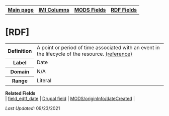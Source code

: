 <!DOCTYPE html>
<html>

<body>
<table style="width:100%">
  <tr>
    <th><a href="index.md">Main page</a></th>
	<th><a href="IMI.md">IMI Columns</a></th>
    <th><a href="MODS.md">MODS Fields</a></th>
    <th><a href="RDF.md">RDF Fields</a></th>
  </tr>
</table>



<h1>[RDF]</h1>
<table>
<tr>
	<th>Definition</th>
	<td>A point or period of time associated with an event in the lifecycle of the resource. <a href="https://www.dublincore.org/specifications/dublin-core/dcmi-terms/#http://purl.org/dc/terms/date">(reference)</a></td>
</tr>
<tr>
	<th>Label</th>
	<td>Date</td>
</tr>
<tr>
	<th>Domain</th>
	<td>N/A</td>
</tr>
<tr>
	<th>Range</th>
	<td>Literal</td>
</tr>
</table>
<dl>
	<dt><b>Related Fields</b></dt>
		| <a href="field_edtf_date.md">field_edtf_date</a> | 
		<a href="DrupalFields.md">Drupal field</a> | 
		<a href="mods.originInfo.dateCreated.md">MODS/originInfo/dateCreated</a> |
</dl>
<p><i>Last Updated: </i>09/23/2021</p>
</body>
</html>


